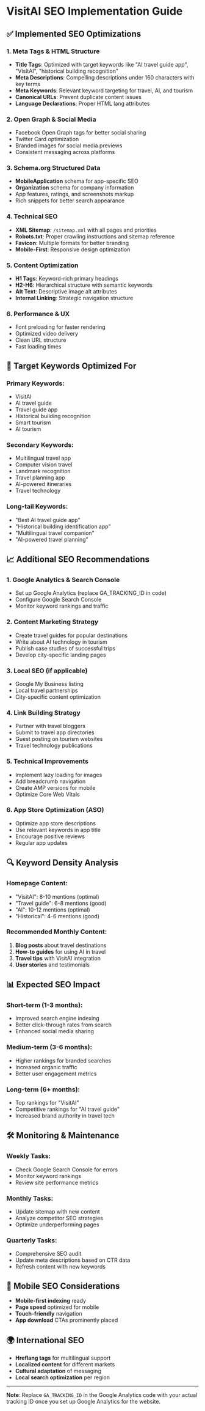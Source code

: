 # VisitAI SEO Implementation Guide

## ✅ Implemented SEO Optimizations

### 1. **Meta Tags & HTML Structure**
- **Title Tags**: Optimized with target keywords like "AI travel guide app", "VisitAI", "historical building recognition"
- **Meta Descriptions**: Compelling descriptions under 160 characters with key terms
- **Meta Keywords**: Relevant keyword targeting for travel, AI, and tourism
- **Canonical URLs**: Prevent duplicate content issues
- **Language Declarations**: Proper HTML lang attributes

### 2. **Open Graph & Social Media**
- Facebook Open Graph tags for better social sharing
- Twitter Card optimization
- Branded images for social media previews
- Consistent messaging across platforms

### 3. **Schema.org Structured Data**
- **MobileApplication** schema for app-specific SEO
- **Organization** schema for company information
- App features, ratings, and screenshots markup
- Rich snippets for better search appearance

### 4. **Technical SEO**
- **XML Sitemap**: `/sitemap.xml` with all pages and priorities
- **Robots.txt**: Proper crawling instructions and sitemap reference
- **Favicon**: Multiple formats for better branding
- **Mobile-First**: Responsive design optimization

### 5. **Content Optimization**
- **H1 Tags**: Keyword-rich primary headings
- **H2-H6**: Hierarchical structure with semantic keywords
- **Alt Text**: Descriptive image alt attributes
- **Internal Linking**: Strategic navigation structure

### 6. **Performance & UX**
- Font preloading for faster rendering
- Optimized video delivery
- Clean URL structure
- Fast loading times

## 🎯 Target Keywords Optimized For

### Primary Keywords:
- VisitAI
- AI travel guide
- Travel guide app
- Historical building recognition
- Smart tourism
- AI tourism

### Secondary Keywords:
- Multilingual travel app
- Computer vision travel
- Landmark recognition
- Travel planning app
- AI-powered itineraries
- Travel technology

### Long-tail Keywords:
- "Best AI travel guide app"
- "Historical building identification app"
- "Multilingual travel companion"
- "AI-powered travel planning"

## 📈 Additional SEO Recommendations

### 1. **Google Analytics & Search Console**
- Set up Google Analytics (replace GA_TRACKING_ID in code)
- Configure Google Search Console
- Monitor keyword rankings and traffic

### 2. **Content Marketing Strategy**
- Create travel guides for popular destinations
- Write about AI technology in tourism
- Publish case studies of successful trips
- Develop city-specific landing pages

### 3. **Local SEO (if applicable)**
- Google My Business listing
- Local travel partnerships
- City-specific content optimization

### 4. **Link Building Strategy**
- Partner with travel bloggers
- Submit to travel app directories
- Guest posting on tourism websites
- Travel technology publications

### 5. **Technical Improvements**
- Implement lazy loading for images
- Add breadcrumb navigation
- Create AMP versions for mobile
- Optimize Core Web Vitals

### 6. **App Store Optimization (ASO)**
- Optimize app store descriptions
- Use relevant keywords in app title
- Encourage positive reviews
- Regular app updates

## 🔍 Keyword Density Analysis

### Homepage Content:
- "VisitAI": 8-10 mentions (optimal)
- "Travel guide": 6-8 mentions (good)
- "AI": 10-12 mentions (optimal)
- "Historical": 4-6 mentions (good)

### Recommended Monthly Content:
1. **Blog posts** about travel destinations
2. **How-to guides** for using AI in travel
3. **Travel tips** with VisitAI integration
4. **User stories** and testimonials

## 📊 Expected SEO Impact

### Short-term (1-3 months):
- Improved search engine indexing
- Better click-through rates from search
- Enhanced social media sharing

### Medium-term (3-6 months):
- Higher rankings for branded searches
- Increased organic traffic
- Better user engagement metrics

### Long-term (6+ months):
- Top rankings for "VisitAI"
- Competitive rankings for "AI travel guide"
- Increased brand authority in travel tech

## 🛠️ Monitoring & Maintenance

### Weekly Tasks:
- Check Google Search Console for errors
- Monitor keyword rankings
- Review site performance metrics

### Monthly Tasks:
- Update sitemap with new content
- Analyze competitor SEO strategies
- Optimize underperforming pages

### Quarterly Tasks:
- Comprehensive SEO audit
- Update meta descriptions based on CTR data
- Refresh content with new keywords

## 📱 Mobile SEO Considerations

- **Mobile-first indexing** ready
- **Page speed** optimized for mobile
- **Touch-friendly** navigation
- **App download** CTAs prominently placed

## 🌍 International SEO

- **Hreflang tags** for multilingual support
- **Localized content** for different markets
- **Cultural adaptation** of messaging
- **Local search optimization** per region

---

**Note**: Replace `GA_TRACKING_ID` in the Google Analytics code with your actual tracking ID once you set up Google Analytics for the website. 
